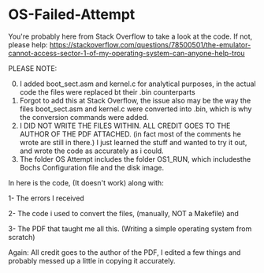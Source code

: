 # OS-Failed-Attempt
You're probably here from Stack Overflow to take a look at the code.
If not, please help: https://stackoverflow.com/questions/78500501/the-emulator-cannot-access-sector-1-of-my-operating-system-can-anyone-help-trou

PLEASE NOTE: 

0) I added boot_sect.asm and kernel.c for analytical purposes, in the actual code the files were replaced bt their .bin counterparts
1) Forgot to add this at Stack Overflow, the issue also may be the way the files boot_sect.asm and kernel.c were converted into .bin, which is why the conversion commands were added.
2) I DID NOT WRITE THE FILES WITHIN. ALL CREDIT GOES TO THE AUTHOR OF THE PDF ATTACHED. (in fact most of the comments he wrote are still in there.) I just learned the stuff and wanted to try it out, and wrote the code as accurately as i could.
3) The folder OS Attempt includes the folder OS1_RUN, which includesthe  Bochs Configuration file and the disk image.

In here is the code, (It doesn't work) along with:

1- The errors I received

2- The code i used to convert the files, (manually, NOT a Makefile) and 

3- The PDF that taught me all this. (Writing a simple operating system from scratch)

Again: All credit goes to the author of the PDF, I edited a few things and probably messed up a little in copying it accurately.
